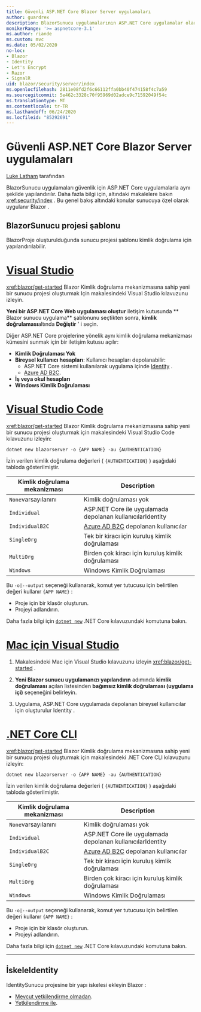 ```yaml
---
title: Güvenli ASP.NET Core Blazor Server uygulamaları
author: guardrex
description: BlazorSunucu uygulamalarının ASP.NET Core uygulamalar olarak nasıl güvenli hale alınacağını öğrenin.
monikerRange: '>= aspnetcore-3.1'
ms.author: riande
ms.custom: mvc
ms.date: 05/02/2020
no-loc:
- Blazor
- Identity
- Let's Encrypt
- Razor
- SignalR
uid: blazor/security/server/index
ms.openlocfilehash: 2811e08fd2f6c66112ffa0bb40f474158f4c7a59
ms.sourcegitcommit: 5e462c3328c70f95969d02adce9c71592049f54c
ms.translationtype: MT
ms.contentlocale: tr-TR
ms.lasthandoff: 06/24/2020
ms.locfileid: "85292691"
---
```

# <a name="secure-aspnet-core-blazor-server-apps"></a>Güvenli ASP.NET Core Blazor Server uygulamaları

[Luke Latham](https://github.com/guardrex) tarafından

BlazorSunucu uygulamaları güvenlik için ASP.NET Core uygulamalarla aynı şekilde yapılandırılır. Daha fazla bilgi için, altındaki makalelere bakın <xref:security/index> . Bu genel bakış altındaki konular sunucuya özel olarak uygulanır Blazor . 

## <a name="blazor-server-project-template"></a>BlazorSunucu projesi şablonu

BlazorProje oluşturulduğunda sunucu projesi şablonu kimlik doğrulama için yapılandırılabilir.

# <a name="visual-studio"></a>[Visual Studio](#tab/visual-studio)

<xref:blazor/get-started> Blazor Kimlik doğrulama mekanizmasına sahip yeni bir sunucu projesi oluşturmak Için makalesindeki Visual Studio kılavuzunu izleyin.

**Yeni bir ASP.NET Core Web uygulaması oluştur** iletişim kutusunda ** Blazor sunucu uygulama** şablonunu seçtikten sonra, **kimlik doğrulaması**altında **Değiştir** ' i seçin.

Diğer ASP.NET Core projelerine yönelik aynı kimlik doğrulama mekanizması kümesini sunmak için bir iletişim kutusu açılır:

* **Kimlik Doğrulaması Yok**
* **Bireysel kullanıcı hesapları**: Kullanıcı hesapları depolanabilir:
  * ASP.NET Core sistemi kullanılarak uygulama içinde [Identity](xref:security/authentication/identity) .
  * [Azure AD B2C](xref:security/authentication/azure-ad-b2c).
* **İş veya okul hesapları**
* **Windows Kimlik Doğrulaması**

# <a name="visual-studio-code"></a>[Visual Studio Code](#tab/visual-studio-code)

<xref:blazor/get-started> Blazor Kimlik doğrulama mekanizmasına sahip yeni bir sunucu projesi oluşturmak için makalesindeki Visual Studio Code kılavuzunu izleyin:

```dotnetcli
dotnet new blazorserver -o {APP NAME} -au {AUTHENTICATION}
```

İzin verilen kimlik doğrulama değerleri ( `{AUTHENTICATION}` ) aşağıdaki tabloda gösterilmiştir.

| Kimlik doğrulama mekanizması | Description |
| ------------------------ | ----------- |
| `None`varsayılanını         | Kimlik doğrulaması yok |
| `Individual`             | ASP.NET Core ile uygulamada depolanan kullanıcılarIdentity |
| `IndividualB2C`          | [Azure AD B2C](xref:security/authentication/azure-ad-b2c) depolanan kullanıcılar |
| `SingleOrg`              | Tek bir kiracı için kuruluş kimlik doğrulaması |
| `MultiOrg`               | Birden çok kiracı için kuruluş kimlik doğrulaması |
| `Windows`                | Windows Kimlik Doğrulaması |

Bu `-o|--output` seçeneği kullanarak, komut yer tutucusu için belirtilen değeri kullanır `{APP NAME}` :

* Proje için bir klasör oluşturun.
* Projeyi adlandırın.

Daha fazla bilgi için [`dotnet new`](/dotnet/core/tools/dotnet-new) .NET Core kılavuzundaki komutuna bakın.

# <a name="visual-studio-for-mac"></a>[Mac için Visual Studio](#tab/visual-studio-mac)

1. Makalesindeki Mac için Visual Studio kılavuzunu izleyin <xref:blazor/get-started> .

1. **Yeni Blazor sunucu uygulamanızı yapılandırın** adımında **kimlik doğrulaması** açılan listesinden **bağımsız kimlik doğrulaması (uygulama içi)** seçeneğini belirleyin.

1. Uygulama, ASP.NET Core uygulamada depolanan bireysel kullanıcılar için oluşturulur Identity .

# <a name="net-core-cli"></a>[.NET Core CLI](#tab/netcore-cli/)

<xref:blazor/get-started> Blazor Kimlik doğrulama mekanizmasına sahip yeni bir sunucu projesi oluşturmak için makalesindeki .NET Core CLI kılavuzunu izleyin:

```dotnetcli
dotnet new blazorserver -o {APP NAME} -au {AUTHENTICATION}
```

İzin verilen kimlik doğrulama değerleri ( `{AUTHENTICATION}` ) aşağıdaki tabloda gösterilmiştir.

| Kimlik doğrulama mekanizması | Description |
| ------------------------ | ----------- |
| `None`varsayılanını         | Kimlik doğrulaması yok |
| `Individual`             | ASP.NET Core ile uygulamada depolanan kullanıcılarIdentity |
| `IndividualB2C`          | [Azure AD B2C](xref:security/authentication/azure-ad-b2c) depolanan kullanıcılar |
| `SingleOrg`              | Tek bir kiracı için kuruluş kimlik doğrulaması |
| `MultiOrg`               | Birden çok kiracı için kuruluş kimlik doğrulaması |
| `Windows`                | Windows Kimlik Doğrulaması |

Bu `-o|--output` seçeneği kullanarak, komut yer tutucusu için belirtilen değeri kullanır `{APP NAME}` :

* Proje için bir klasör oluşturun.
* Projeyi adlandırın.

Daha fazla bilgi için [`dotnet new`](/dotnet/core/tools/dotnet-new) .NET Core kılavuzundaki komutuna bakın.

---

## <a name="scaffold-identity"></a>İskeleIdentity

IdentitySunucu projesine bir yapı iskelesi ekleyin Blazor :

* [Mevcut yetkilendirme olmadan](xref:security/authentication/scaffold-identity#scaffold-identity-into-a-blazor-server-project-without-existing-authorization).
* [Yetkilendirme ile](xref:security/authentication/scaffold-identity#scaffold-identity-into-a-blazor-server-project-with-authorization).
